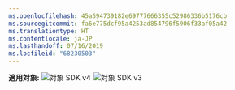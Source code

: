 ```yaml
---
ms.openlocfilehash: 45a594739182e69777666355c52986336b5176cb
ms.sourcegitcommit: fa6e775dcf95a4253ad854796f5906f33af05a42
ms.translationtype: HT
ms.contentlocale: ja-JP
ms.lasthandoff: 07/16/2019
ms.locfileid: "68230503"
---
```

<Token>**適用対象:** ![対象](../media/yes.png) SDK v4 ![対象](../media/yes.png) SDK v3 </Token>
